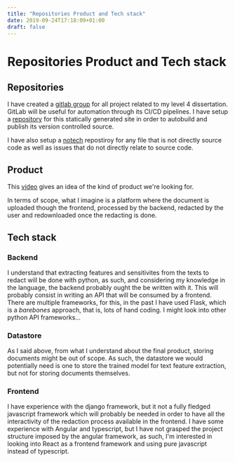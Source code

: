 ```yaml
---
title: "Repositories Product and Tech stack"
date: 2019-09-24T17:18:09+01:00
draft: false
---
```


# Repositories Product and Tech stack

## Repositories

I have created a [gitlab group](https://gitlab.com/visualising-sensitivity-classification-features) for all project related to my level 4 dissertation. GitLab will be useful for automation through its CI/CD pipelines. I have setup a [repository](https://gitlab.com/visualising-sensitivity-classification-features/logbook) for this statically generated site in order to autobuild and publish its version controlled source.

I have also setup a [notech](https://gitlab.com/visualising-sensitivity-classification-features/notech) repostiroy for any file that is not directly source code as well as issues that do not directly relate to source code.

## Product

This [video](https://www.youtube.com/watch?v=hLgwEs1KCdQ) gives an idea of the kind of product we're looking for.

In terms of scope, what I imagine is a platform where the document is uploaded though the frontend, processed by the backend, redacted by the user and redownloaded once the redacting is done.

## Tech stack

### Backend

I understand that extracting features and sensitivites from the texts to redact will be done with python, as such, and considering my knowledge in the language, the backend probably ought the be written with it. This will probably consist in writing an API that will be consumed by a frontend. There are multiple frameworks, for this, in the past I have used Flask, which is a *barebones* approach, that is, lots of hand coding. I might look into other python API frameworks...

### Datastore

As I said above, from what I understand about the final product, storing documents might be out of scope. As such, the datastore we would potentially need is one to store the trained model for text feature extraction, but not for storing documents themselves.

### Frontend

I have experience with the django framework, but it not a fully fledged javascript framework which will probably be needed in order to have all the interactivity of the redaction process available in the frontend. I have some experience with Angular and typescript, but I have not grasped the project structure imposed by the angular framework, as such, I'm interested in looking into React as a frontend framework and using pure javascript instead of typescript.
